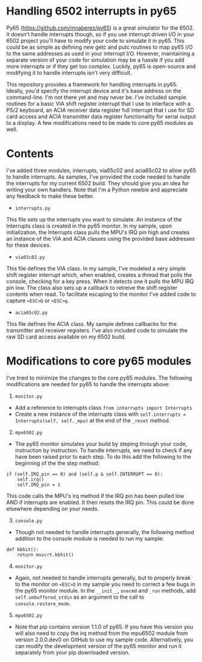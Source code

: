# Handling 6502 interrupts in py65
Py65 (https://github.com/mnaberez/py65) is a great simulator for the 6502.  It doesn't handle interrupts though, so if you use interrupt driven I/O in your 6502 project you'll have to modify your code to simulate it in py65.  This could be as simple as defining new getc and putc routines to map py65 I/O to the same addresses as used in your interrupt I/O.  However, maintaining a separate version of your code for simulation may be a hassle if you add more interrupts or if they get too complex.  Luckily, py65 is open-source and modifying it to handle interrupts isn't very difficult.

This repository provides a framework for handling interrupts in py65.  Ideally, you'd specify the interrupt device and it's base address on the command-line.  I'm not there yet and may never be.  I've included sample routines for a basic VIA shift register interrupt that I use to interface with a PS/2 keyboard, an ACIA receiver data register full interrupt that I use for SD card access and ACIA transmitter data register functionality for serial output to a display.  A few modifications need to be made to core py65 modules as well.

# Contents

I've added three modules, interrupts, via65c02 and acia65c02 to allow py65 to handle interrupts.  As samples, I've provided the code needed to handle the interrupts for my current 6502 build.  They should give you an idea for writing your own handlers.  Note that I'm a Python newbie and appreciate any feedback to make these better.

* `interrupts.py`

This file sets up the interrupts you want to simulate.  An instance of the Interrupts class is created in the py65 monitor.  In my sample, upon initialization, the Interrupts class pulls the MPU's IRQ pin high and creates an instance of the VIA and ACIA classes using the provided base addresses for these devices.

* `via65c02.py`

This file defines the VIA class.  In my sample, I've modeled a very simple shift register interrupt which, when enabled, creates a thread that polls the console, checking for a key press.  When it detects one it pulls the MPU IRQ pin low.  The class also sets up a callback to retreive the shift register contents when read.  To facilitate escaping to the monitor I've added code to capture `<ESC>Q` or `<ESC>q`.

* `acia65c02.py`

This file defines the ACIA class.  My sample defines callbacks for the transmitter and receiver registers.  I've also included code to simulate the raw SD card access available on my 6502 build.
  
# Modifications to core py65 modules

I've tried to minimize the changes to the core py65 modules.  The following modifications are needed for py65 to handle the interrupts above:

1. `monitor.py`

* Add a reference to interrupts class `from interrupts import Interrupts`
* Create a new instance of the interrupts class with `self.interrupts = Interrupts(self, self._mpu)` at the end of the `_reset` method.

2. `mpu6502.py`

* The py65 monitor simulates your build by steping through your code, instruction by instruction.  To handle interrupts, we need to check if any have been raised prior to each step. To do this add the following to the beginning of the the step method:

````
if (self.IRQ_pin == 0) and (self.p & self.INTERRUPT == 0):
    self.irq()
    self.IRQ_pin = 1
````

This code calls the MPU's irq method if the IRQ pin has been pulled low AND if interrupts are enabled.  It then resets the IRQ pin.  This could be done elsewhere depending on your needs.

3. `console.py`

* Though not needed to handle interrupts generally, the following method addition to the console module is needed to run my sample:

````
def kbhit():
    return msvcrt.kbhit()
````

4. `monitor.py`

* Again, not needed to handle interrupts generally, but to properly break to the monitor on `<ESC>Q` in my sample you need to correct a few bugs in the py65 monitor module.  In the `__init__`, `onecmd` and `_run` methods, add `self.unbuffered_stdin` as an argument to the call to `console.restore_mode`.

5. `mpu6502.py`

* Note that pip contains version 1.1.0 of py65.  If you have this version you will also need to copy the irq method from the mpu6502 module from version 2.0.0.dev0 on GitHub to use my sample code.  Alternatively, you can modify the development version of the py65 monitor and run it separately from your pip downloaded version.



